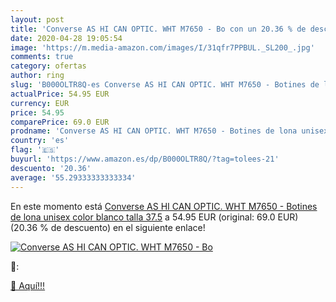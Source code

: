 ```yaml
---
layout: post
title: 'Converse AS HI CAN OPTIC. WHT M7650 - Bo con un 20.36 % de descuento'
date: 2020-04-28 19:05:54
image: 'https://m.media-amazon.com/images/I/31qfr7PPBUL._SL200_.jpg'
comments: true
category: ofertas
author: ring
slug: 'B000OLTR8Q-es Converse AS HI CAN OPTIC. WHT M7650 - Botines de lona unisex  color blanco  talla 37.5'
actualPrice: 54.95 EUR
currency: EUR
price: 54.95
comparePrice: 69.0 EUR
prodname: 'Converse AS HI CAN OPTIC. WHT M7650 - Botines de lona unisex  color blanco  talla 37.5'
country: 'es'
flag: '🇪🇸'
buyurl: 'https://www.amazon.es/dp/B000OLTR8Q/?tag=tolees-21'
descuento: '20.36'
average: '55.29333333333334'
---
```


En este momento está [Converse AS HI CAN OPTIC. WHT M7650 - Botines de lona unisex  color blanco  talla 37.5](https://www.amazon.es/dp/B000OLTR8Q/?tag=tolees-21) a 54.95 EUR (original: 69.0 EUR) (20.36 %  de descuento) en el siguiente enlace!

[![Converse AS HI CAN OPTIC. WHT M7650 - Bo](https://m.media-amazon.com/images/I/31qfr7PPBUL._SL200_.jpg)](https://www.amazon.es/dp/B000OLTR8Q/?tag=tolees-21)

🔎:


[🛒 Aquí!!!](https://www.amazon.es/dp/B000OLTR8Q/?tag=tolees-21)
